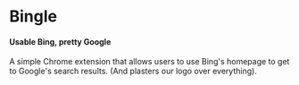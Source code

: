 # Bingle
#### Usable Bing, pretty Google

A simple Chrome extension that allows users to use Bing's homepage to get to Google's search results. (And plasters our logo over everything).
